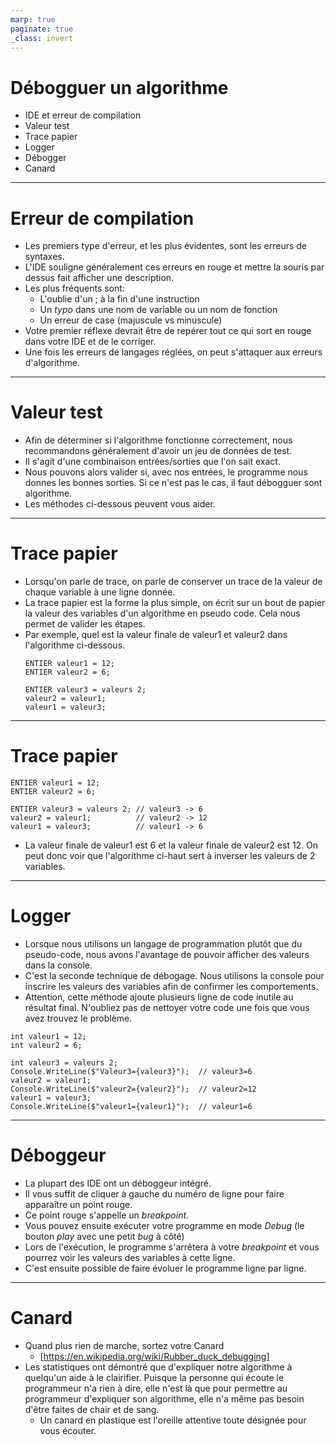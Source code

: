 ```yaml
---
marp: true
paginate: true
_class: invert
---
```


# Débogguer un algorithme
- IDE et erreur de compilation
- Valeur test
- Trace papier
- Logger
- Débogger
- Canard

---

# Erreur de compilation
- Les premiers type d'erreur, et les plus évidentes, sont les erreurs de syntaxes.
- L'IDE souligne généralement ces erreurs en rouge et mettre la souris par dessus fait afficher une description.
- Les plus fréquents sont:
  - L'oublie d'un ; à la fin d'une instruction
  - Un *typo* dans une nom de variable ou un nom de fonction
  - Un erreur de case (majuscule vs minuscule)
- Votre premier réflexe devrait être de repérer tout ce qui sort en rouge dans votre IDE et de le corriger.
- Une fois les erreurs de langages réglées, on peut s'attaquer aux erreurs d'algorithme.

---

# Valeur test
- Afin de déterminer si l'algorithme fonctionne correctement, nous recommandons généralement d'avoir un jeu de données de test.
- Il s'agit d'une combinaison entrées/sorties que l'on sait exact.
- Nous pouvons alors valider si, avec nos entrées, le programme nous donnes les bonnes sorties.  Si ce n'est pas le cas, il faut débogguer sont algorithme.  
- Les méthodes ci-dessous peuvent vous aider.

---

# Trace papier
- Lorsqu'on parle de trace, on parle de conserver un trace de la valeur de chaque variable à une ligne donnée.
- La trace papier est la forme la plus simple, on écrit sur un bout de papier la valeur des variables d'un algorithme en pseudo code.  Cela nous permet de valider les étapes.
- Par exemple, quel est la valeur finale de valeur1 et valeur2 dans l'algorithme ci-dessous.
    ```
    ENTIER valeur1 = 12; 
    ENTIER valeur2 = 6; 

    ENTIER valeur3 = valeurs 2;
    valeur2 = valeur1;
    valeur1 = valeur3;
    ```

---

# Trace papier
```
ENTIER valeur1 = 12; 
ENTIER valeur2 = 6; 

ENTIER valeur3 = valeurs 2; // valeur3 -> 6
valeur2 = valeur1;          // valeur2 -> 12
valeur1 = valeur3;          // valeur1 -> 6
```
- La valeur finale de valeur1 est 6 et la valeur finale de valeur2 est 12.  On peut donc voir que l'algorithme ci-haut sert à inverser les valeurs de 2 variables.

---

# Logger
- Lorsque nous utilisons un langage de programmation plutôt que du pseudo-code, nous avons l'avantage de pouvoir afficher des valeurs dans la console.
- C'est la seconde technique de débogage.  Nous utilisons la console pour inscrire les valeurs des variables afin de confirmer les comportements.
- Attention, cette méthode ajoute plusieurs ligne de code inutile au résultat final.  N'oubliez pas de nettoyer votre code une fois que vous avez trouvez le problème.
```
int valeur1 = 12; 
int valeur2 = 6; 

int valeur3 = valeurs 2;
Console.WriteLine($"Valeur3={valeur3}");  // valeur3=6
valeur2 = valeur1;
Console.WriteLine($"valeur2={valeur2}");  // valeur2=12
valeur1 = valeur3;
Console.WriteLine($"valeur1={valeur1}");  // valeur1=6
```

---

# Déboggeur
- La plupart des IDE ont un déboggeur intégré.
- Il vous suffit de cliquer à gauche du numéro de ligne pour faire apparaître un point rouge.
- Ce point rouge s'appelle un *breakpoint*.
- Vous pouvez ensuite exécuter votre programme en mode *Debug* (le bouton *play* avec une petit *bug* à côté)
- Lors de l'exécution, le programme s'arrêtera à votre *breakpoint* et vous pourrez voir les valeurs des variables à cette ligne.
- C'est ensuite possible de faire évoluer le programme ligne par ligne.

---

# Canard
- Quand plus rien de marche, sortez votre Canard
  - [https://en.wikipedia.org/wiki/Rubber_duck_debugging]
- Les statistiques ont démontré que d'expliquer notre algorithme à quelqu'un aide à le clairifier.  Puisque la personne qui écoute le programmeur n'a rien à dire, elle n'est là que pour permettre au programmeur d'expliquer son algorithme, elle n'a même pas besoin d'être faites de chair et de sang.
  - Un canard en plastique est l'oreille attentive toute désignée pour vous écouter.